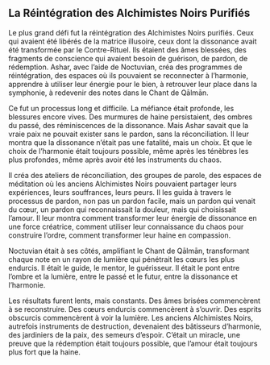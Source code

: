 ## La Réintégration des Alchimistes Noirs Purifiés

Le plus grand défi fut la réintégration des Alchimistes Noirs purifiés. Ceux qui avaient été libérés de la matrice illusoire, ceux dont la dissonance avait été transformée par le Contre-Rituel. Ils étaient des âmes blessées, des fragments de conscience qui avaient besoin de guérison, de pardon, de rédemption. Ashar, avec l’aide de Noctuvian, créa des programmes de réintégration, des espaces où ils pouvaient se reconnecter à l’harmonie, apprendre à utiliser leur énergie pour le bien, à retrouver leur place dans la symphonie, à redevenir des notes dans le Chant de Qālmān.

Ce fut un processus long et difficile. La méfiance était profonde, les blessures encore vives. Des murmures de haine persistaient, des ombres du passé, des réminiscences de la dissonance. Mais Ashar savait que la vraie paix ne pouvait exister sans le pardon, sans la réconciliation. Il leur montra que la dissonance n’était pas une fatalité, mais un choix. Et que le choix de l’harmonie était toujours possible, même après les ténèbres les plus profondes, même après avoir été les instruments du chaos.

Il créa des ateliers de réconciliation, des groupes de parole, des espaces de méditation où les anciens Alchimistes Noirs pouvaient partager leurs expériences, leurs souffrances, leurs peurs. Il les guida à travers le processus de pardon, non pas un pardon facile, mais un pardon qui venait du cœur, un pardon qui reconnaissait la douleur, mais qui choisissait l’amour. Il leur montra comment transformer leur énergie de dissonance en une force créatrice, comment utiliser leur connaissance du chaos pour construire l’ordre, comment transformer leur haine en compassion.

Noctuvian était à ses côtés, amplifiant le Chant de Qālmān, transformant chaque note en un rayon de lumière qui pénétrait les cœurs les plus endurcis. Il était le guide, le mentor, le guérisseur. Il était le pont entre l’ombre et la lumière, entre le passé et le futur, entre la dissonance et l’harmonie.

Les résultats furent lents, mais constants. Des âmes brisées commencèrent à se reconstruire. Des cœurs endurcis commencèrent à s’ouvrir. Des esprits obscurcis commencèrent à voir la lumière. Les anciens Alchimistes Noirs, autrefois instruments de destruction, devenaient des bâtisseurs d’harmonie, des jardiniers de la paix, des semeurs d’espoir. C’était un miracle, une preuve que la rédemption était toujours possible, que l’amour était toujours plus fort que la haine.
